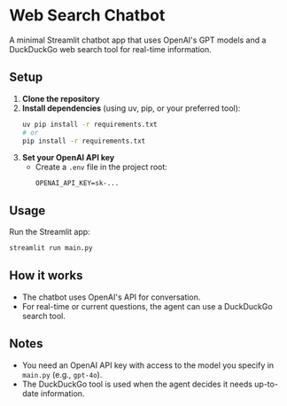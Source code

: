 # Web Search Chatbot

A minimal Streamlit chatbot app that uses OpenAI's GPT models and a DuckDuckGo web search tool for real-time information.

## Setup
1. **Clone the repository**
2. **Install dependencies** (using uv, pip, or your preferred tool):
   ```sh
   uv pip install -r requirements.txt
   # or
   pip install -r requirements.txt
   ```
3. **Set your OpenAI API key**
   - Create a `.env` file in the project root:
     ```
     OPENAI_API_KEY=sk-...
     ```

## Usage
Run the Streamlit app:
```sh
streamlit run main.py
```

## How it works
- The chatbot uses OpenAI's API for conversation.
- For real-time or current questions, the agent can use a DuckDuckGo search tool.

## Notes
- You need an OpenAI API key with access to the model you specify in `main.py` (e.g., `gpt-4o`).
- The DuckDuckGo tool is used when the agent decides it needs up-to-date information.
